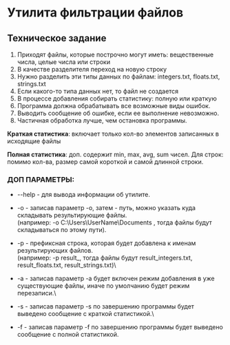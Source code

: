 # Утилита фильтрации файлов

## Техническое задание

1. Приходят файлы, которые построчно могут иметь:
   вещественные числа, целые числа или строки
2. В качестве разделителя переход на новую строку
3. Нужно разделить эти типы данных по файлам:
   integers.txt, floats.txt, strings.txt
4. Если какого-то типа данных нет, то файл не создается
5. В процессе добавления собирать статистику: полную или краткую
6. Программа должна обрабатывать все возможные виды ошибок.
7. Выводить сообщение об ошибке, если ее выполнение невозможно.
8. Частичная обработка лучше, чем остановка программы.


**Краткая статистика**: включает только кол-во элементов записанных в исходящие файлы

**Полная статистика**: доп. содержит min, max, avg, sum чисел.
Для строк: помимо кол-ва, размер самой короткой и самой длинной строки.

### ДОП ПАРАМЕТРЫ:
- --help - для вывода информации об утилите.

- -o <path> - записав параметр -o, затем <path> - путь, можно указать куда складывать результирующие файлы.\
(например: -o C:\Users\UserName\Documents , тогда файлы будут складываться по этому пути).
- -p <fileName> - префиксная строка, которая будет добавлена к именам результирующих файлов.\
                (например: -p result_, тогда файлы будут result_integers.txt, result_floats.txt, result_strings.txt)\
- -a - записав параметр -a будет включен режим добавления в уже существующие файлы, иначе по умолчанию будет режим перезаписи.\

- -s - записав параметр -s по завершению программы будет выведено сообщение с краткой статистикой.\
                
- -f - записав параметр -f по завершению программы будет выведено сообщение с полной статистикой.


